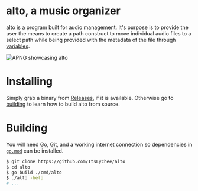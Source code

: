 # alto, a music organizer

alto is a program built for audio management. It's purpose is to provide the user the means to create
a path construct to move individual audio files to a select path while being provided with the metadata of the file
through [variables](#variables).

![APNG showcasing alto](.github/assets/showcase.png)

# Installing

Simply grab a binary from [Releases](/releases), if it is available. Otherwise go to [building](#Building) to learn
how to build alto from source.

# Building

You will need [Go](https://golang.org), [Git](https://git-scm.com), and a working internet connection so dependencies
in [`go.mod`](go.mod) can be installed.

```bash
$ git clone https://github.com/ItsLychee/alto
$ cd alto
$ go build ./cmd/alto
$ ./alto -help
# ...
```

